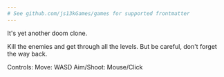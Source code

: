 ```yaml
---
# See github.com/js13kGames/games for supported frontmatter
---
```

It's yet another doom clone.

Kill the enemies and get through all the levels. But be careful, don't forget the way back.

Controls:
Move: WASD
Aim/Shoot: Mouse/Click